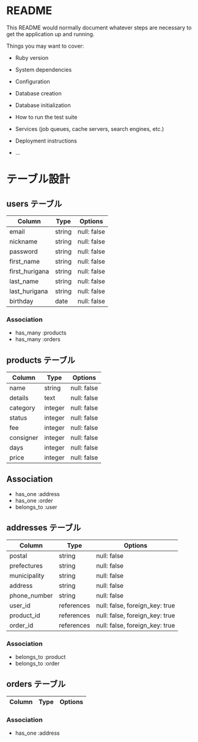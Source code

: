 # README

This README would normally document whatever steps are necessary to get the
application up and running.

Things you may want to cover:

* Ruby version

* System dependencies

* Configuration

* Database creation

* Database initialization

* How to run the test suite

* Services (job queues, cache servers, search engines, etc.)

* Deployment instructions

* ...

# テーブル設計

## users テーブル

| Column         | Type   | Options     |
| -------------- | ------ | ----------- |
| email          | string | null: false |
| nickname       | string | null: false |
| password       | string | null: false |
| first_name     | string | null: false |
| first_hurigana | string | null: false |
| last_name      | string | null: false |
| last_hurigana  | string | null: false |
| birthday       | date   | null: false |

### Association

- has_many :products
- has_many :orders

## products テーブル

| Column     | Type       | Options                        |
| ---------- | ---------- | ------------------------------ |
| name       | string     | null: false                    |
| details    | text       | null: false                    |
| category   | integer    | null: false                    |
| status     | integer    | null: false                    |
| fee        | integer    | null: false                    |
| consigner  | integer    | null: false                    |
| days       | integer    | null: false                    |
| price      | integer    | null: false                    |

## Association

- has_one    :address
- has_one    :order
- belongs_to :user

## addresses テーブル

| Column       | Type       | Options                        |
| ------------ | ---------- | ------------------------------ |
| postal       | string     | null: false                    |
| prefectures  | string     | null: false                    |
| municipality | string     | null: false                    |
| address      | string     | null: false                    |
| phone_number | string     | null: false                    |
| user_id      | references | null: false, foreign_key: true |
| product_id   | references | null: false, foreign_key: true |
| order_id     | references | null: false, foreign_key: true |

### Association

- belongs_to :product
- belongs_to :order

## orders テーブル

| Column     | Type       | Options                        |
| ---------- | ---------- | ------------------------------ |

### Association

- has_one    :address